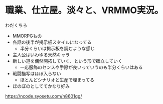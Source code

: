 # 職業、仕立屋。淡々と、VRMMO実況。

わだくちろ

- MMORPGもの
- 各話の後半が掲示板スタイルになってる
  - 半分くらいは掲示板を読むような感じ
- 主人公はいわゆる天然キャラ
- 新しい道を偶然開拓していく、という形で確立していく
  - 一応服飾のセンスや手際が良いっていうのも半分くらいはある
- 戦闘描写はほぼ入らない
  - ほとんどシナリオと生産で埋まってる
- ほのぼのとしててかなり好み

https://ncode.syosetu.com/n8601gg/
